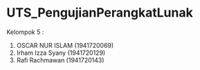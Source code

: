 # UTS_PengujianPerangkatLunak

Kelompok 5 :    
1. OSCAR NUR ISLAM (1941720069)
2. Irham Izza Syany (1941720129)
3. Rafi Rachmawan   (1941720143)
